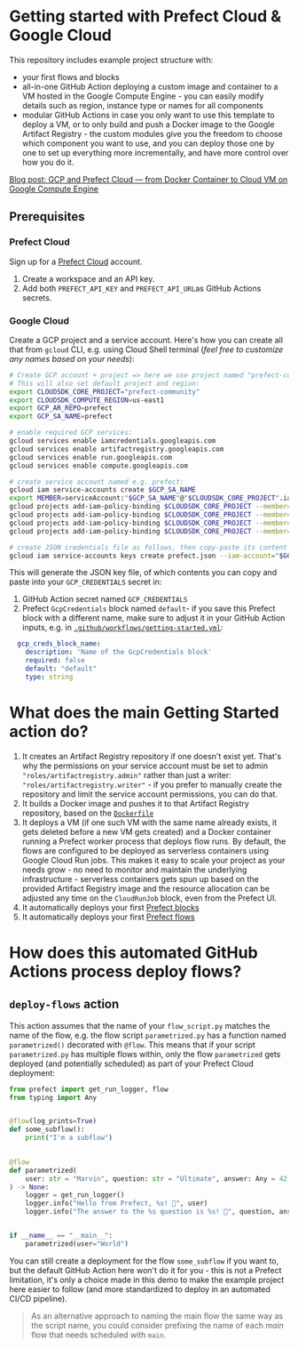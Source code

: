 # Getting started with Prefect Cloud & Google Cloud

This repository includes example project structure with:
- your first flows and blocks
- all-in-one GitHub Action deploying a custom image and container to a VM hosted in the Google Compute Engine - you can easily modify details such as region, instance type or names for all components
- modular GitHub Actions in case you only want to use this template to deploy a VM, or to only build and push a Docker image to the Google Artifact Registry - the custom modules give you the freedom to choose which component you want to use, and you can deploy those one by one to set up everything more incrementally, and have more control over how you do it.  


[Blog post: GCP and Prefect Cloud — from Docker Container to Cloud VM on Google Compute Engine](https://medium.com/the-prefect-blog/gcp-and-prefect-cloud-from-docker-container-to-cloud-vm-on-google-compute-engine-2dffa026d16b)


## Prerequisites

### Prefect Cloud

Sign up for a [Prefect Cloud](https://app.prefect.cloud/) account.

1. Create a workspace and an API key.
2. Add both ``PREFECT_API_KEY`` and ``PREFECT_API_URL``as GitHub Actions secrets.


### Google Cloud

Create a GCP project and a service account. Here's how you can create all that from ``gcloud`` CLI, e.g. using Cloud Shell terminal (_feel free to customize any names based on your needs_):

```bash
# Create GCP account + project => here we use project named "prefect-community" - replace it with your project name
# This will also set default project and region:
export CLOUDSDK_CORE_PROJECT="prefect-community"
export CLOUDSDK_COMPUTE_REGION=us-east1
export GCP_AR_REPO=prefect
export GCP_SA_NAME=prefect

# enable required GCP services:
gcloud services enable iamcredentials.googleapis.com
gcloud services enable artifactregistry.googleapis.com
gcloud services enable run.googleapis.com
gcloud services enable compute.googleapis.com

# create service account named e.g. prefect:
gcloud iam service-accounts create $GCP_SA_NAME
export MEMBER=serviceAccount:"$GCP_SA_NAME"@"$CLOUDSDK_CORE_PROJECT".iam.gserviceaccount.com
gcloud projects add-iam-policy-binding $CLOUDSDK_CORE_PROJECT --member=$MEMBER --role="roles/run.admin"
gcloud projects add-iam-policy-binding $CLOUDSDK_CORE_PROJECT --member=$MEMBER --role="roles/compute.instanceAdmin.v1"
gcloud projects add-iam-policy-binding $CLOUDSDK_CORE_PROJECT --member=$MEMBER --role="roles/artifactregistry.admin"
gcloud projects add-iam-policy-binding $CLOUDSDK_CORE_PROJECT --member=$MEMBER --role="roles/iam.serviceAccountUser"

# create JSON credentials file as follows, then copy-paste its content into your GHA Secret + Prefect GcpCredentials block:
gcloud iam service-accounts keys create prefect.json --iam-account="$GCP_SA_NAME"@"$CLOUDSDK_CORE_PROJECT".iam.gserviceaccount.com
```

This will generate the JSON key file, of which contents you can copy and paste into your ``GCP_CREDENTIALS`` secret in:

1. GitHub Action secret named ``GCP_CREDENTIALS``
2. Prefect ``GcpCredentials`` block named ``default``- if you save this Prefect block with a different name, make sure to adjust it in your GitHub Action inputs, e.g. in [`.github/workflows/getting-started.yml`](.github/workflows/getting-started.yml):

```yaml
  gcp_creds_block_name:
    description: 'Name of the GcpCredentials block'
    required: false
    default: "default"
    type: string
```


# What does the main Getting Started action do?

1. It creates an Artifact Registry repository if one doesn't exist yet. That's why the permissions on your service account must be set to admin ``"roles/artifactregistry.admin"`` rather than just a writer: ``"roles/artifactregistry.writer"`` - if you prefer to manually create the repository and limit the service account permissions, you can do that.
2. It builds a Docker image and pushes it to that Artifact Registry repository, based on the [``Dockerfile``](Dockerfile)
3. It deploys a VM (if one such VM with the same name already exists, it gets deleted before a new VM gets created) and a Docker container running a Prefect worker process that deploys flow runs. By default, the flows are configured to be deployed as serverless containers using Google Cloud Run jobs. This makes it easy to scale your project as your needs grow - no need to monitor and maintain the underlying infrastructure - serverless containers gets spun up based on the provided Artifact Registry image and the resource allocation can be adjusted any time on the ``CloudRunJob`` block, even from the Prefect UI.
4. It automatically deploys your first [Prefect blocks](.github/actions/blocks-quickstart/blocks.py)
5. It automatically deploys your first [Prefect flows](flows)



# How does this automated GitHub Actions process deploy flows?

## ``deploy-flows`` action

This action assumes that the name of your `flow_script.py` matches the name of the flow, e.g. the flow script ``parametrized.py`` has a function named ``parametrized()`` decorated with `@flow`. This means that if your script `parametrized.py` has multiple flows within, only the flow `parametrized` gets deployed (and potentially scheduled) as part of your Prefect Cloud deployment:


```python
from prefect import get_run_logger, flow
from typing import Any


@flow(log_prints=True)
def some_subflow():
    print("I'm a subflow")

    
@flow
def parametrized(
    user: str = "Marvin", question: str = "Ultimate", answer: Any = 42
) -> None:
    logger = get_run_logger()
    logger.info("Hello from Prefect, %s! 👋", user)
    logger.info("The answer to the %s question is %s! 🤖", question, answer)


if __name__ == "__main__":
    parametrized(user="World")
```

You can still create a deployment for the flow ``some_subflow`` if you want to, but the default GitHub Action here won't do it for you - this is not a Prefect limitation, it's only a choice made in this demo to make the example project here easier to follow (and more standardized to deploy in an automated CI/CD pipeline).

> As an alternative approach to naming the main flow the same way as the script name, you could consider prefixing the name of each _main_ flow that needs scheduled with ``main``.

